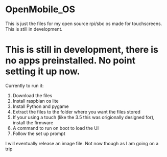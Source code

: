 # OpenMobile_OS
This is just the files for my open source rpi/sbc os made for touchscreens. This is still in development.

# This is still in development, there is no apps preinstalled. No point setting it up now.

Currently to run it:
1. Download the files
2. Install raspbian os lite
3. Install Python and pygame
4. Extract the files to the folder where you want the files stored
5. If your using a touch (like the 3.5 this was origionally designed for), install the firmware
6. A command to run on boot to load the UI
7. Follow the set up prompt

I will eventually release an image file. Not now though as I am going on a trip
